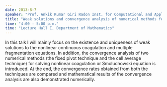 ```yaml
---
date: 2013-8-7
speaker: "Prof. Ankik Kumar Giri Radon Inst. for Computational and Applied Mathematics (RICAM), Austria"
title: "Weak solutions and convergence analysis of numerical methods for coagulation-fragmentation equations"
time: "4:00 - 5:00 p.m." 
time: "Lecture Hall I, Department of Mathematics"
---
```

In this talk I will mainly focus on the existence and uniqueness
of weak solutions to the nonlinear continuous coagulation and multiple
fragmentation equations. In addition, the convergence analysis of two
numerical methods (the fixed pivot technique and the cell average
technique) for solving nonlinear coagulation or Smoluchowski equation
is introduced. At the end, the convergence rates obtained from both the
techniques are compared and mathematical results of the convergence
analysis are also demonstrated numerically.

